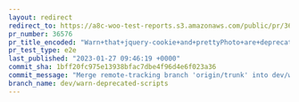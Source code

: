 ```yaml
---
layout: redirect
redirect_to: https://a8c-woo-test-reports.s3.amazonaws.com/public/pr/36576/e2e/index.html
pr_number: 36576
pr_title_encoded: "Warn+that+jquery-cookie+and+prettyPhoto+are+deprecated+scripts"
pr_test_type: e2e
last_published: "2023-01-27 09:46:19 +0000"
commit_sha: 1bff20fc975e13938bfac7dbe4f96d4e6f023a36
commit_message: "Merge remote-tracking branch 'origin/trunk' into dev/warn-deprecated-…"
branch_name: dev/warn-deprecated-scripts
---
```

